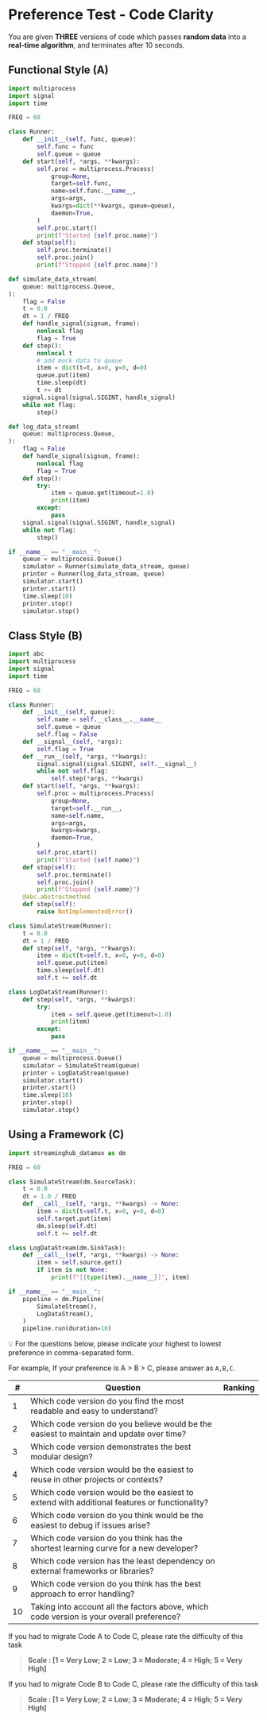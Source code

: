 # Preference Test - Code Clarity

You are given **THREE** versions of code which passes **random data** into a **real-time algorithm**, and terminates after 10 seconds.

## Functional Style (A)

```python
import multiprocess
import signal
import time

FREQ = 60

class Runner:
    def __init__(self, func, queue):
        self.func = func
        self.queue = queue
    def start(self, *args, **kwargs):
        self.proc = multiprocess.Process(
            group=None,
            target=self.func,
            name=self.func.__name__,
            args=args,
            kwargs=dict(**kwargs, queue=queue),
            daemon=True,
        )
        self.proc.start()
        print(f"Started {self.proc.name}")
    def stop(self):
        self.proc.terminate()
        self.proc.join()
        print(f"Stopped {self.proc.name}")

def simulate_data_stream(
    queue: multiprocess.Queue,
):
    flag = False
    t = 0.0
    dt = 1 / FREQ
    def handle_signal(signum, frame):
        nonlocal flag
        flag = True
    def step():
        nonlocal t
        # add mock data to queue
        item = dict(t=t, x=0, y=0, d=0)
        queue.put(item)
        time.sleep(dt)
        t += dt
    signal.signal(signal.SIGINT, handle_signal)
    while not flag:
        step()

def log_data_stream(
    queue: multiprocess.Queue,
):
    flag = False
    def handle_signal(signum, frame):
        nonlocal flag
        flag = True
    def step():
        try:
            item = queue.get(timeout=1.0)
            print(item)
        except:
            pass
    signal.signal(signal.SIGINT, handle_signal)
    while not flag:
        step()

if __name__ == "__main__":
    queue = multiprocess.Queue()
    simulator = Runner(simulate_data_stream, queue)
    printer = Runner(log_data_stream, queue)
    simulator.start()
    printer.start()
    time.sleep(10)
    printer.stop()
    simulator.stop()
```

## Class Style (B)

```python
import abc
import multiprocess
import signal
import time

FREQ = 60

class Runner:
    def __init__(self, queue):
        self.name = self.__class__.__name__
        self.queue = queue
        self.flag = False
    def __signal__(self, *args):
        self.flag = True
    def __run__(self, *args, **kwargs):
        signal.signal(signal.SIGINT, self.__signal__)
        while not self.flag:
            self.step(*args, **kwargs)
    def start(self, *args, **kwargs):
        self.proc = multiprocess.Process(
            group=None,
            target=self.__run__,
            name=self.name,
            args=args,
            kwargs=kwargs,
            daemon=True,
        )
        self.proc.start()
        print(f"Started {self.name}")
    def stop(self):
        self.proc.terminate()
        self.proc.join()
        print(f"Stopped {self.name}")
    @abc.abstractmethod
    def step(self):
        raise NotImplementedError()

class SimulateStream(Runner):
    t = 0.0
    dt = 1 / FREQ
    def step(self, *args, **kwargs):
        item = dict(t=self.t, x=0, y=0, d=0)
        self.queue.put(item)
        time.sleep(self.dt)
        self.t += self.dt

class LogDataStream(Runner):
    def step(self, *args, **kwargs):
        try:
            item = self.queue.get(timeout=1.0)
            print(item)
        except:
            pass

if __name__ == "__main__":
    queue = multiprocess.Queue()
    simulator = SimulateStream(queue)
    printer = LogDataStream(queue)
    simulator.start()
    printer.start()
    time.sleep(10)
    printer.stop()
    simulator.stop()
```

## Using a Framework (C)

```python
import streaminghub_datamux as dm

FREQ = 60

class SimulateStream(dm.SourceTask):
    t = 0.0
    dt = 1.0 / FREQ
    def __call__(self, *args, **kwargs) -> None:
        item = dict(t=self.t, x=0, y=0, d=0)
        self.target.put(item)
        dm.sleep(self.dt)
        self.t += self.dt

class LogDataStream(dm.SinkTask):
    def __call__(self, *args, **kwargs) -> None:
        item = self.source.get()
        if item is not None:
            print(f"[{type(item).__name__}]", item)

if __name__ == "__main__":
    pipeline = dm.Pipeline(
        SimulateStream(),
        LogDataStream(),
    )
    pipeline.run(duration=10)
```

<aside>
💡 For the questions below, please indicate your highest to lowest preference in comma-separated form.

For example, If your preference is A > B > C, please answer as `A,B,C`.

</aside>

| # | Question | Ranking |
| --- | --- | --- |
| 1 | Which code version do you find the most readable and easy to understand? |  |
| 2 | Which code version do you believe would be the easiest to maintain and update over time? |  |
| 3 | Which code version demonstrates the best modular design? |  |
| 4 | Which code version would be the easiest to reuse in other projects or contexts? |  |
| 5 | Which code version would be the easiest to extend with additional features or functionality? |  |
| 6 | Which code version do you think would be the easiest to debug if issues arise? |  |
| 7 | Which code version do you think has the shortest learning curve for a new developer? |  |
| 8 | Which code version has the least dependency on external frameworks or libraries? |  |
| 9 | Which code version do you think has the best approach to error handling? |  |
| 10 | Taking into account all the factors above, which code version is your overall preference? |  |

If you had to migrate Code A to Code C, please rate the difficulty of this task

> **Scale : [1 = Very Low; 2 = Low; 3 = Moderate; 4 = High; 5 = Very High]**
> 

If you had to migrate Code B to Code C, please rate the difficulty of this task

> **Scale : [1 = Very Low; 2 = Low; 3 = Moderate; 4 = High; 5 = Very High]**
>